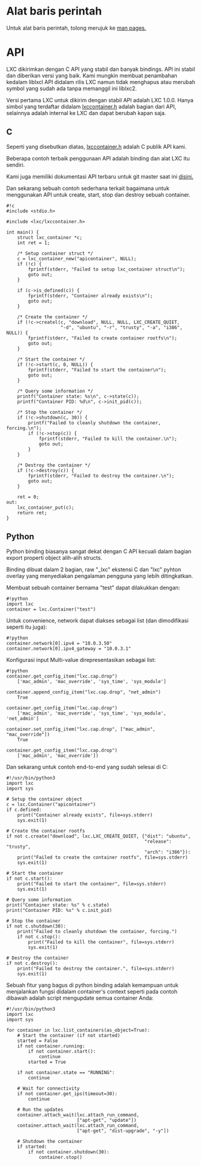 <!--
# Command line tools
-->
# Alat baris perintah

<!--
For the command line tools, please refer to the [man pages.](/lxc/manpages/)
-->
Untuk alat baris perintah, tolong merujuk ke [man pages.](/lxc/manpages/)

<!--
# API
-->
# API

<!--
LXC ships with a stable C API and a bunch of bindings. That API is stable and properly versioned. We may make additions to the liblxc1 API in LXC releases but will not remove or change existing symbols without calling it liblxc2.
-->
LXC dikirimkan dengan C API yang stabil dan banyak bindings. API ini stabil dan diberikan versi yang baik. Kami mungkin membuat penambahan kedalam liblxcl API didalam rilis LXC namun tidak menghapus atau merubah symbol yang sudah ada tanpa memanggil ini liblxc2.

<!--
The first LXC version to ship with the stable API was LXC 1.0.0. Only symbols listed in [lxccontainer.h](https://github.com/lxc/lxc/blob/master/src/lxc/lxccontainer.h) are part of the API, everything else is internal to LXC and can change at any point.
-->
Versi pertama LXC untuk dikirim dengan stabil API adalah LXC 1.0.0. Hanya simbol yang terdaftar didalam [lxccontainer.h](https://github.com/lxc/lxc/blob/master/src/lxc/lxccontainer.h) adalah bagian dari API, selainnya adalah internal ke LXC dan dapat berubah kapan saja.

<!--
## C
-->
## C

<!--
As mentioned above, [lxccontainer.h](https://github.com/lxc/lxc/blob/master/src/lxc/lxccontainer.h) is our public C API.
-->
Seperti yang disebutkan diatas, [lxccontainer.h](https://github.com/lxc/lxc/blob/master/src/lxc/lxccontainer.h) adalah C publik API kami.

<!--
Some of the best examples of API usage are the bindings and the LXC tools themselves.
-->
Beberapa contoh terbaik penggunaan API adalah binding dan alat LXC itu sendiri.

<!--
We also have a up to date API documentation for current git master [here.](/lxc/apidoc/)
-->
Kami juga memiliki dokumentasi API terbaru untuk git master saat ini [disini.](/lxc/apidocs/)

<!--
And now a simple example of how to use the API to create, start, stop and destroy a container:
-->
Dan sekarang sebuah contoh sederhana terkait bagaimana untuk menggunakan API untuk create, start, stop dan destroy sebuah container.

    #!c
    #include <stdio.h>

    #include <lxc/lxccontainer.h>

    int main() {
        struct lxc_container *c;
        int ret = 1;

        /* Setup container struct */
        c = lxc_container_new("apicontainer", NULL);
        if (!c) {
            fprintf(stderr, "Failed to setup lxc_container struct\n");
            goto out;
        }

        if (c->is_defined(c)) {
            fprintf(stderr, "Container already exists\n");
            goto out;
        }

        /* Create the container */
        if (!c->createl(c, "download", NULL, NULL, LXC_CREATE_QUIET,
                        "-d", "ubuntu", "-r", "trusty", "-a", "i386", NULL)) {
            fprintf(stderr, "Failed to create container rootfs\n");
            goto out;
        }

        /* Start the container */
        if (!c->start(c, 0, NULL)) {
            fprintf(stderr, "Failed to start the container\n");
            goto out;
        }

        /* Query some information */
        printf("Container state: %s\n", c->state(c));
        printf("Container PID: %d\n", c->init_pid(c));

        /* Stop the container */
        if (!c->shutdown(c, 30)) {
            printf("Failed to cleanly shutdown the container, forcing.\n");
            if (!c->stop(c)) {
                fprintf(stderr, "Failed to kill the container.\n");
                goto out;
            }
        }

        /* Destroy the container */
        if (!c->destroy(c)) {
            fprintf(stderr, "Failed to destroy the container.\n");
            goto out;
        }

        ret = 0;
    out:
        lxc_container_put(c);
        return ret;
    }

<!--
## Python
-->
## Python

<!--
The python bindings are typically very close to the C API except for the part where it exports proper objects instead of structs.
-->
Python binding biasanya sangat dekat dengan C API kecuali dalam bagian export properti object alih-alih structs.

<!--
The binding is made in two parts, the raw "\_lxc" C extension and the "lxc" python overlay which provides an improved user experience.
-->
Binding dibuat dalam 2 bagian, raw "\_lxc" ekstensi C dan "lxc" pyhton overlay yang menyediakan pengalaman pengguna yang lebih ditingkatkan.

<!--
Loading a container called "test" can be done with:
-->
Membuat sebuah container bernama "test" dapat dilakukkan dengan:

    #!python
    import lxc
    container = lxc.Container("test")

<!--
For convenience, networks can be accessed as a list (and modified that way too):
-->
Untuk convenience, network dapat diakses sebagai list (dan dimodifikasi seperti itu juga):

    #!python
    container.network[0].ipv4 = "10.0.3.50"
    container.network[0].ipv4_gateway = "10.0.3.1"

<!--
Multi-value configuration entries are represented as list:
-->
Konfigurasi input Multi-value direpresentasikan sebagai list:

    #!python
    container.get_config_item("lxc.cap.drop")
        ['mac_admin', 'mac_override', 'sys_time', 'sys_module']

    container.append_config_item("lxc.cap.drop", "net_admin")
        True

    container.get_config_item("lxc.cap.drop")
        ['mac_admin', 'mac_override', 'sys_time', 'sys_module', 'net_admin']

    container.set_config_item("lxc.cap.drop", ["mac_admin", "mac_override"])
        True

    container.get_config_item("lxc.cap.drop")
        ['mac_admin', 'mac_override'])

<!--
And now for the same end to end example as was done in C:
-->
Dan sekarang untuk contoh end-to-end yang sudah selesai di C:

    #!/usr/bin/python3
    import lxc
    import sys

    # Setup the container object
    c = lxc.Container("apicontainer")
    if c.defined:
        print("Container already exists", file=sys.stderr)
        sys.exit(1)

    # Create the container rootfs
    if not c.create("download", lxc.LXC_CREATE_QUIET, {"dist": "ubuntu",
                                                       "release": "trusty",
                                                       "arch": "i386"}):
        print("Failed to create the container rootfs", file=sys.stderr)
        sys.exit(1)

    # Start the container
    if not c.start():
        print("Failed to start the container", file=sys.stderr)
        sys.exit(1)

    # Query some information
    print("Container state: %s" % c.state)
    print("Container PID: %s" % c.init_pid)

    # Stop the container
    if not c.shutdown(30):
        print("Failed to cleanly shutdown the container, forcing.")
        if not c.stop():
            print("Failed to kill the container", file=sys.stderr)
            sys.exit(1)

    # Destroy the container
    if not c.destroy():
        print("Failed to destroy the container.", file=sys.stderr)
        sys.exit(1)

<!--
A great feature of the python binding is the ability to run a function in the container's context as can be seen in the example below of a script updating all of your containers:
-->
Sebuah fitur yang bagus di python binding adalah kemampuan untuk menjalankan fungsi didalam container's context seperti pada contoh dibawah adalah script mengupdate semua container Anda:

    #!/usr/bin/python3
    import lxc
    import sys

    for container in lxc.list_containers(as_object=True):
        # Start the container (if not started)
        started = False
        if not container.running:
            if not container.start():
                continue
            started = True

        if not container.state == "RUNNING":
            continue

        # Wait for connectivity
        if not container.get_ips(timeout=30):
            continue

        # Run the updates
        container.attach_wait(lxc.attach_run_command,
                              ["apt-get", "update"])
        container.attach_wait(lxc.attach_run_command,
                              ["apt-get", "dist-upgrade", "-y"])

        # Shutdown the container
        if started:
            if not container.shutdown(30):
                container.stop()
